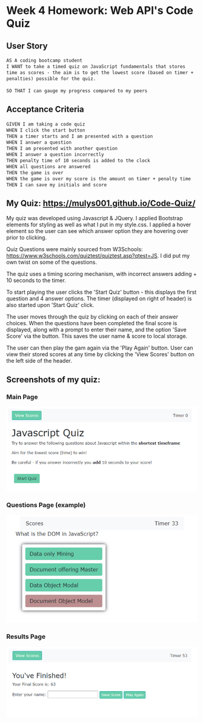# Week 4 Homework: Web API's Code Quiz

## User Story

```
AS A coding bootcamp student
I WANT to take a timed quiz on JavaScript fundamentals that stores time as scores - the aim is to get the lowest score (based on timer + penalties) possible for the quiz.

SO THAT I can gauge my progress compared to my peers
```

## Acceptance Criteria

```
GIVEN I am taking a code quiz
WHEN I click the start button
THEN a timer starts and I am presented with a question
WHEN I answer a question
THEN I am presented with another question
WHEN I answer a question incorrectly
THEN penalty time of 10 seconds is added to the clock
WHEN all questions are answered 
THEN the game is over
WHEN the game is over my score is the amount on timer + penalty time
THEN I can save my initials and score

```
## My Quiz:  https://mulys001.github.io/Code-Quiz/

My quiz was developed using Javascript & JQuery.  I applied Bootstrap elements for styling as well as what I put in my style.css.  I applied a hover element so the user can see which answer option they are hovering over prior to clicking.

Quiz Questions were mainly sourced from W3Schools: https://www.w3schools.com/quiztest/quiztest.asp?qtest=JS.  I did put my own twist on some of the questions.

The quiz uses a timing scoring mechanism, with incorrect answers adding + 10 seconds to the timer.  

To start playing the user clicks the 'Start Quiz' button - this displays the first question and 4 answer options.  The timer (displayed on right of header) is also started upon 'Start Quiz' click.

The user moves through the quiz by clicking on each of their answer choices.  When the questions have been completed the final score is displayed, along with a prompt to enter their name, and the option 'Save Score' via the button.  This saves the user name & score to local storage.

The user can then play the gam again via the 'Play Again' button.  User can view their stored scores at any time by clicking the 'View Scores' button on the left side of the header.

## Screenshots of my quiz:

### Main Page
![Main page](assets/main-page.jpg)

### Questions Page (example)
![Questions](assets/questions-page.jpg)

### Results Page
![Results page](assets/final-page.jpg)
